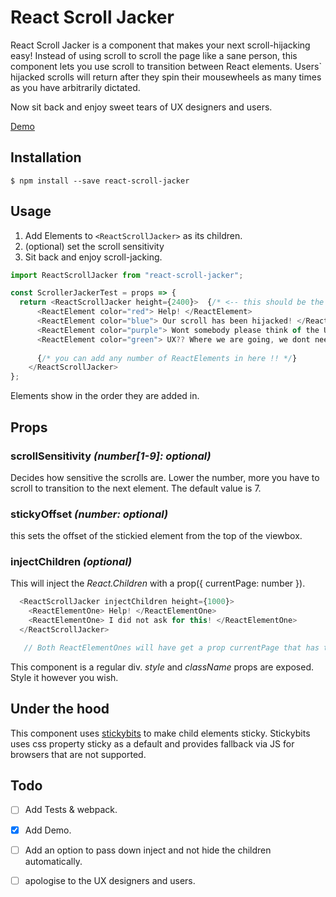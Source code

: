 # React Scroll Jacker 
React Scroll Jacker is a component that makes your next scroll-hijacking easy! Instead of using scroll to scroll the page like a sane person, this component lets you use scroll to transition between React elements. Users` hijacked scrolls will return after they spin their mousewheels as many times as you have arbitrarily dictated.
 
Now sit back and enjoy sweet tears of UX designers and users. 



[Demo](https://scroller-jacker-demo.herokuapp.com/)

## Installation

```
$ npm install --save react-scroll-jacker
```

## Usage

1. Add Elements to ```<ReactScrollJacker>``` as its children.
2. (optional) set the scroll sensitivity
3. Sit back and enjoy scroll-jacking.

```javascript
import ReactScrollJacker from "react-scroll-jacker";

const ScrollerJackerTest = props => {
  return <ReactScrollJacker height={2400}>  {/* <-- this should be the sum of all children's height! */}
      <ReactElement color="red"> Help! </ReactElement> 
      <ReactElement color="blue"> Our scroll has been hijacked! </ReactElement> 
      <ReactElement color="purple"> Wont somebody please think of the UX ? </ReactElement>
      <ReactElement color="green"> UX?? Where we are going, we dont need UX. </ReactElement>
      
      {/* you can add any number of ReactElements in here !! */}
    </ReactScrollJacker>
};
```
Elements show in the order they are added in.

## Props

### scrollSensitivity _(number[1-9]: optional)_
Decides how sensitive the scrolls are. Lower the number, more you have to scroll to transition to the next element. The default value is 7.

### stickyOffset *(number: optional)*
this sets the offset of the stickied element from the top of the viewbox.

### injectChildren *(optional)*
This will inject the _React.Children_ with a prop({ currentPage: number }).
```javascript
  <ReactScrollJacker injectChildren height={1000}>
    <ReactElementOne> Help! </ReactElementOne>  
    <ReactElementOne> I did not ask for this! </ReactElementOne>
  </ReactScrollJacker>

   // Both ReactElementOnes will have get a prop currentPage that has the index of the current rendered child. 
```

This component is a regular div. _style_ and _className_ props are exposed. Style it however you wish.

## Under the hood
This component uses [stickybits](https://github.com/dollarshaveclub/stickybits) to make child elements sticky. Stickybits uses css property sticky as a default and provides fallback via JS for browsers that are not supported. 


## Todo
- [ ] Add Tests & webpack.
- [x] Add Demo.
- [ ] Add an option to pass down inject and not hide the children automatically.
- [ ] apologise to the UX designers and users.



